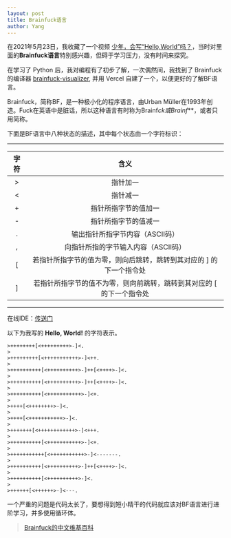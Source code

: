 ```yaml
---
layout: post
title: Brainfuck语言
author: Yang
---
```


在2021年5月23日，我收藏了一个视频 [少年，会写“Hello,World”吗？](https://www.bilibili.com/video/BV1at4y1S7zi)，当时对里面的**Brainfuck语言**特别感兴趣，但碍于学习压力，没有时间来探究。

在学习了 Python 后，我对编程有了初步了解，一次偶然间，我找到了 Brainfuck 的编译器 [brainfuck-visualizer](https://github.com/usaikiran/brainfuck-visualizer), 并用 Vercel 自建了一个，以便更好的了解BF语言。

Brainfuck，简称BF，是一种极小化的程序语言，由Urban Müller在1993年创造。Fuck在英语中是脏话，所以这种语言有时称为Brainf*ck或Brainf***，或者只用简称。

下面是BF语言中八种状态的描述，其中每个状态由一个字符标识：

---
| 字符 | 含义|
| :---: | :---: |
| > | 指针加一 |
| < | 指针减一 |
| + | 指针所指字节的值加一 |
| - | 指针所指字节的值减一 |
| . | 输出指针所指字节内容（ASCII码） |
| , | 向指针所指的字节输入内容（ASCII码） |
| [ | 若指针所指字节的值为零，则向后跳转，跳转到其对应的 ] 的下一个指令处 |
| ] | 若指针所指字节的值不为零，则向前跳转，跳转到其对应的 [ 的下一个指令处 |
---
在线IDE：[传送门](https://bf.admirelight.com)

以下为我写的 **Hello, World!** 的字符表示。

```
>++++++++[<+++++++++>-]<.
>
>+++++++++[<+++++++++++>-]<++.
>
>++++++++++[<++++++++++>-]++[<++++>-]<.
>
>++++++++++[<++++++++++>-]++[<++++>-]<.
>
>++++++++++[<+++++++++++>-]<+.
>
>++++[<++++++++>-]<.
>
>++++[<+++++++++++>-]<.
>
>+++++++[<++++++++++++>-]<+++.
>
>++++++++++[<+++++++++++>-]<+.
>
>+++++++++++[<+++++++++++>-]<-------.
>
>++++++++++[<++++++++++>-]++[<++++>-]<.
>
>++++++++++[<++++++++++>-]<.
>
>++++++[<++++++>-]<---.
```

一个严重的问题是代码太长了，要想得到短小精干的代码就应该对BF语言进行进阶学习，并多使用循环体。

>[Brainfuck的中文维基百科](https://zh.wikipedia.org/wiki/Brainfuck)
